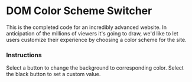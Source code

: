 # DOM Color Scheme Switcher

This is the completed code for an incredibly advanced website. In anticipation of the millions of viewers it's going to draw, we'd like to let users customize their experience by choosing a color scheme for the site.

### Instructions

Select a button to change the background to corresponding color. Select the black button to set a custom value.
